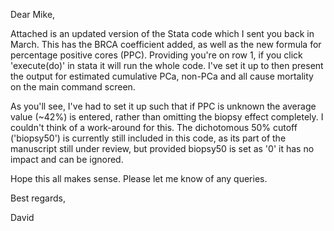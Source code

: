 Dear Mike,

Attached is an updated version of the Stata code which I sent you back in March. This has the BRCA coefficient added, as well as the new formula for percentage positive cores (PPC). Providing you're on row 1, if you click 'execute(do)' in stata it will run the whole code. I've set it up to then present the output for estimated cumulative PCa, non-PCa and all cause mortality on the main command screen.

As you'll see, I've had to set it up such that if PPC is unknown the average value (~42%) is entered, rather than omitting the biopsy effect completely. I couldn't think of a work-around for this. The dichotomous 50% cutoff ('biopsy50') is currently still included in this code, as its part of the manuscript still under review, but provided biopsy50 is set as '0' it has no impact and can be ignored.

Hope this all makes sense. Please let me know of any queries.

Best regards,

David